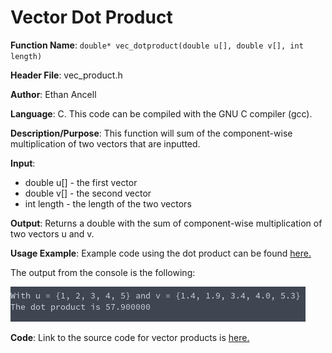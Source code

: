 # Vector Dot Product
**Function Name**: ```double* vec_dotproduct(double u[], double v[], int length)```

**Header File**: vec_product.h

**Author**: Ethan Ancell

**Language**: C. This code can be compiled with the GNU C compiler (gcc).

**Description/Purpose**: This function will sum of the component-wise multiplication of two vectors that are inputted.

**Input**:
* double u[] - the first vector
* double v[] - the second vector
* int length - the length of the two vectors

**Output**: Returns a double with the sum of component-wise multiplication of two vectors u and v.

**Usage Example**: Example code using the dot product can be found [here.](https://github.com/ethanancell/math4610/blob/master/software/vectors/dotproduct.c)

The output from the console is the following:

![Console Output](images/vec_dotproduct.png)

**Code**: Link to the source code for vector products is [here.](https://github.com/ethanancell/math4610/blob/master/shared_library/src/vec_product.c)
